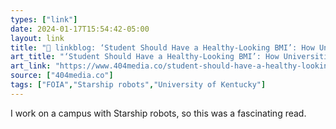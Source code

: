 ```yaml
---
types: ["link"]
date: 2024-01-17T15:54:42-05:00
layout: link
title: "🔗 linkblog: ‘Student Should Have a Healthy-Looking BMI’: How Universities Bend Over Backwards to Accommodate Food Delivery Robots'"
art_title: "‘Student Should Have a Healthy-Looking BMI’: How Universities Bend Over Backwards to Accommodate Food Delivery Robots"
art_link: "https://www.404media.co/student-should-have-a-healthy-looking-bmi-how-universities-bend-over-backwards-to-accommodate-starship-food-delivery-robots/"
source: ["404media.co"]
tags: ["FOIA","Starship robots","University of Kentucky"]
---
```

I work on a campus with Starship robots, so this was a fascinating read.

